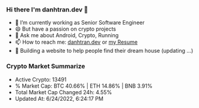 ### Hi there I'm danhtran.dev 👋

- 🔭 I’m currently working as Senior Software Engineer
- 😄 But have a passion on crypto projects
- 💬 Ask me about Android, Crypto, Running 
- 📫 How to reach me: <a href="https://danhtran.dev" target="_blank">danhtran.dev</a> or <a href="Developer-Resume.pdf" target="_blank">my Resume</a>
- 🌱 Building a website to help people find their dream house (updating ...)

### Crypto Market Summarize
- Active Crypto: 13491
- % Market Cap: BTC 40.66% | ETH 14.86% | BNB 3.91%
- Total Market Cap Changed 24h: 4.55%
- Updated At: 6/24/2022, 6:24:17 PM
